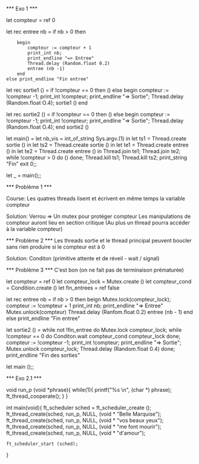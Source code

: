 *** Exo 1 ***

let compteur = ref 0

let rec entree nb =
    if nb > 0 then

        begin
            compteur := compteur + 1
            print_int nb;
            print_endline "=> Entree"
            Thread.delay (Random.float 0.2)
            entree (nb -1)
        end
    else print_endline "Fin entree"

let rec sortie1 () =
    if !compteur == 0 then
        ()
    else
        begin
            compteur := !compteur -1;
            print_int !compteur;
            print_endline "=> Sortie";
            Thread.delay (Random.float O.4);
            sortie1 ()
        end

let rec sortie2 () =
    if !compteur == 0 then
        ()
    else
        begin
            compteur := !compteur -1;
            print_int !compteur;
            print_endline "=> Sortie";
            Thread.delay (Random.float O.4);
        end
    sortie2 ()

let main() =
    let nb_vis = int_of_string Sys.argv.(1) in
    let ts1 = Thread.create sortie () in
    let ts2 = Thread.create sortie () in
    let te1 = Thread.create entree () in
    let te2 = Thread.create entree () in
    Thread.join te1;
    Thread.join te2;
    while !compteur > 0 do () done;
    Thread.kill ts1;
    Thread.kill ts2;
    print_string "Fin"
    exit 0;;

let _ = main();;


*** Problème 1 ***

Course:
    Les quatres threads lisent et écrivent en même temps la variable compteur

Solution:
    Verrou => Un mutex pour protéger compteur
    Les manipulations de compteur auront lieu en section critique
    (Au plus un thread pourra accéder à la variable compteur)

*** Problème 2 ***
    Les threads sortie et le thread principal peuvent boucler sans rien produire si le compteur est à 0

Solution:
    Conditon (primitive attente et de réveil  - wait / signal)


*** Problème 3 ***
C'est bon (on ne fait pas de terminaison prématurée)



let compteur = ref 0
let compteur_lock = Mutex.create ()
let compteur_cond = Condition.create ()
let fin_entrees = ref false

let rec entree nb = 
    if nb > 0 then
        beign
            Mutex.lock(compteur_lock);
            compteur := !compteur + 1
            print_int nb;
            print_endline "=> Entree"
            Mutex.unlock(compteur)
            Thread.delay (Ranfom.float 0.2)
            entree (nb - 1)
        end
    else print_endline "Fin entree"

let sortie2 () =
    while not !fin_entree  do
        Mutex.lock compteur_lock;
        while !compteur == 0 do
            Conditon.wait compteur_cond compteur_lock
        done;
        compteur := !compteur -1;
        print_int !compteur;
        print_endline "=> Sortie";
        Mutex.unlock compteur_lock;
        Thread.delay (Random.float 0.4)
    done;
    print_endline "Fin des sorties"

let main ();;

*** Exo 2.1 ***

void run_p (void *phrase){
    while(1){
        printf("%s \n", (char *) phrase);
        ft_thread_cooperate();
    }
}

int main(void){
    ft_scheduler sched = ft_scheduler_create ();
    ft_thread_create(sched, run_p, NULL, (void * "Belle 
    Marquise");
    ft_thread_create(sched, run_p, NULL, (void * "vos beaux
     yeux");
    ft_thread_create(sched, run_p, NULL, (void * "me font mourir");
    ft_thread_create(sched, run_p, NULL, (void * "d'amour");

    ft_scheduler_start (sched);
}
    
